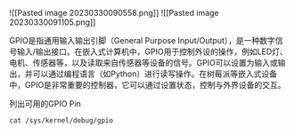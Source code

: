 ![[Pasted image 20230330090558.png]]
![[Pasted image 20230330091105.png]]

GPIO是指通用输入输出引脚（General Purpose Input/Output），是一种数字信号输入/输出接口。在嵌入式计算机中，GPIO用于控制外设的操作，例如LED灯、电机、传感器等，以及读取来自传感器等设备的信号。GPIO可以设置为输入或输出，并可以通过编程语言（如Python）进行读写操作。在树莓派等嵌入式设备中，GPIO是非常重要的控制器，它可以通过设置状态，控制与外界设备的交互。

列出可用的GPIO Pin
```shell
cat /sys/kernel/debug/gpio
```
